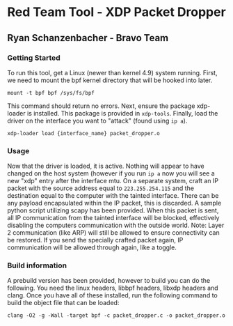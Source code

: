 # Red Team Tool - XDP Packet Dropper

## Ryan Schanzenbacher - Bravo Team

### Getting Started

To run this tool, get a Linux (newer than kernel 4.9) system running. First, we need to mount the bpf kernel directory that will be hooked into later.

```
mount -t bpf bpf /sys/fs/bpf
```

This command should return no errors. Next, ensure the package xdp-loader is installed. This package is provided in `xdp-tools`. Finally, load the driver on the interface you want to "attack" (found using `ip a`).

```
xdp-loader load {interface_name} packet_dropper.o
```

### Usage

Now that the driver is loaded, it is active. Nothing will appear to have changed on the host system (however if you run `ip a` now you will see a new "xdp" entry after the interface mtu. On a separate system, craft an IP packet with the source address equal to `223.255.254.115` and the destination equal to the computer with the tainted interface. There can be any payload encapsulated within the IP packet, this is discarded. A sample python script utilizing scapy has been provided. When this packet is sent, all IP communication from the tainted interface will be blocked, effectively disabling the computers communication with the outside world. Note: Layer 2 communication (like ARP) will still be allowed to ensure connectivity can be restored. If you send the specially crafted packet again, IP communication will be allowed through again, like a toggle.

### Build information

A prebuild version has been provided, however to build you can do the following. You need the linux headers, libbpf headers, libxdp headers and clang. Once you have all of these installed, run the following command to build the object file that can be loaded:

```
clang -O2 -g -Wall -target bpf -c packet_dropper.c -o packet_dropper.o
```

